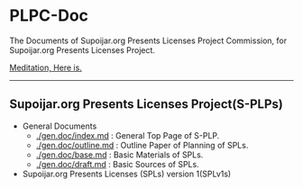 # PLPC-Doc

The Documents of Supoijar.org Presents Licenses Project Commission, for Supoijar.org Presents Licenses Project.

<a href='./gen.doc/index.md'> Meditation, Here is. </a>

---

## Supoijar.org Presents Licenses Project(S-PLPs)

- General Documents
  - [./gen.doc/index.md](./gen.doc/index.md) : General Top Page of S-PLP.
  - [./gen.doc/outline.md](./gen.doc/outline.md) : Outline Paper of Planning of SPLs.
  - [./gen.doc/base.md](./gen.doc/base.md) : Basic Materials of SPLs.
  - [./gen.doc/draft.md](./gen.doc/draft.md) : Basic Sources of SPLs.
- Supoijar.org Presents Licenses (SPLs) version 1(SPLv1s)
